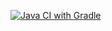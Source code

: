 [![Java CI with Gradle](https://github.com/Goldis04/Selenide/actions/workflows/gradle-publish.yml/badge.svg)](https://github.com/Goldis04/Selenide/actions/workflows/gradle-publish.yml)